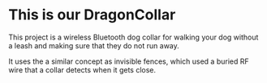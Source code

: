 # This is our DragonCollar

This project is a wireless Bluetooth dog collar for walking your dog without a leash and making sure that they do not run away.


It uses the a similar concept as invisible fences, which used a buried RF wire that a collar detects when it gets close.
